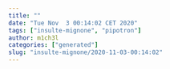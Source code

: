 ```yaml
---
title: ""
date: "Tue Nov  3 00:14:02 CET 2020"
tags: ["insulte-mignone", "pipotron"]
author: m1ch3l
categories: ["generated"]
slug: "insulte-mignone/2020-11-03-00:14:02"
---
```



